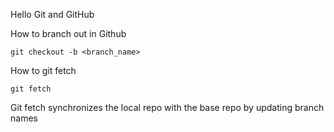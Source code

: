Hello Git and GitHub

How to branch out in Github

`git checkout -b <branch_name>`

How to git fetch

`git fetch`

Git fetch synchronizes the local repo with the base repo by updating branch names
